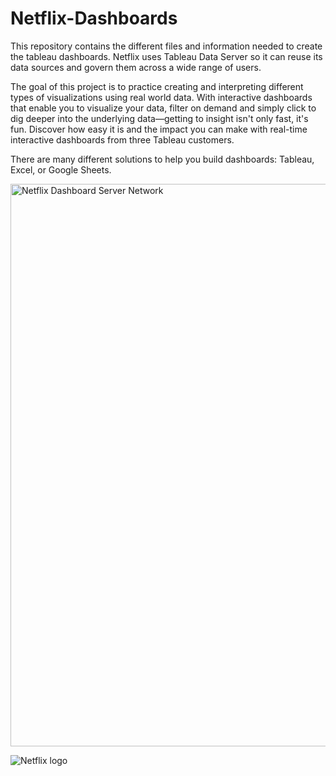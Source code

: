 # Netflix-Dashboards

This repository contains the different files and information needed to create the tableau dashboards. Netflix uses Tableau Data Server so it can reuse its data sources and govern them across a wide range of users.

The goal of this project is to practice creating and interpreting different types of visualizations using real world data. With interactive dashboards that enable you to visualize your data, filter on demand and simply click to dig deeper into the underlying data—getting to insight isn't only fast, it's fun. Discover how easy it is and the impact you can make with real-time interactive dashboards from three Tableau customers.

There are many different solutions to help you build dashboards: Tableau, Excel, or Google Sheets.

<img width="900" alt="Netflix Dashboard Server Network" src="https://github.com/anmol2517/Netflix-Dashboard/assets/110680449/4a5c3e35-2738-4fce-a6fc-f8a3f85fcd4f">



![Netflix logo](https://github.com/anmol2517/Netflix-Dashboard/assets/110680449/a6c2dc22-8574-4e9b-9624-c6d57e8b9353)
